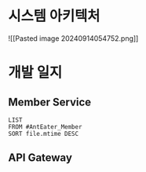# 시스템 아키텍처
![[Pasted image 20240914054752.png]]

# 개발 일지

## Member Service 
```dataview
LIST
FROM #AntEater_Member
SORT file.mtime DESC
```

## API Gateway